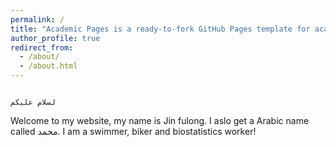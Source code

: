 ```yaml
---
permalink: /
title: "Academic Pages is a ready-to-fork GitHub Pages template for academic personal websites"
author_profile: true
redirect_from: 
  - /about/
  - /about.html
---
```

                                                                                                                                                                                                          لسلام عليكم  
 Welcome to my website, my name is Jin fulong. I aslo get a Arabic name called محمد. I am a swimmer, biker and biostatistics worker!
